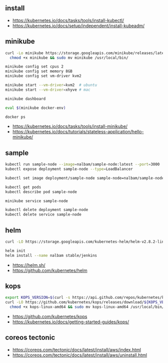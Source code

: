 ## install
 * https://kubernetes.io/docs/tasks/tools/install-kubectl/
 * https://kubernetes.io/docs/setup/independent/install-kubeadm/

## minikube
```bash
curl -Lo minikube https://storage.googleapis.com/minikube/releases/latest/minikube-linux-amd64 && \
  chmod +x minikube && sudo mv minikube /usr/local/bin/

minikube config set cpus 2
minikube config set memory 8GB
minikube config set vm-driver kvm2

minikube start --vm-driver=kvm2  # ubuntu
minikube start --vm-driver=xhyve # mac

minikube dashboard

eval $(minikube docker-env)

docker ps
```
 * https://kubernetes.io/docs/tasks/tools/install-minikube/
 * https://kubernetes.io/docs/tutorials/stateless-application/hello-minikube/

## sample
```bash
kubectl run sample-node --image=nalbam/sample-node:latest --port=3000
kubectl expose deployment sample-node --type=LoadBalancer

kubectl set image deployment/sample-node sample-node=nalbam/sample-node:latest

kubectl get pods
kubectl describe pod sample-node

minikube service sample-node

kubectl delete deployment sample-node
kubectl delete service sample-node
```

## helm
```bash
curl -LO https://storage.googleapis.com/kubernetes-helm/helm-v2.8.2-linux-amd64.tar.gz

helm init
helm install --name nalbam stable/jenkins
```
 * https://helm.sh/
 * https://github.com/kubernetes/helm

## kops
```bash
export KOPS_VERSION=$(curl -s https://api.github.com/repos/kubernetes/kops/releases/latest | grep tag_name | cut -d '"' -f 4)
curl -LO https://github.com/kubernetes/kops/releases/download/${KOPS_VERSION}/kops-linux-amd64 && \
  chmod +x kops-linux-amd64 && sudo mv kops-linux-amd64 /usr/local/bin/kops
```
 * https://github.com/kubernetes/kops
 * https://kubernetes.io/docs/getting-started-guides/kops/

## coreos tectonic
 * https://coreos.com/tectonic/docs/latest/install/aws/index.html
 * https://coreos.com/tectonic/docs/latest/install/aws/uninstall.html
